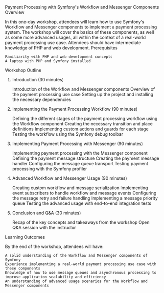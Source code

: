 Payment Processing with Symfony's Workflow and Messenger Components
Overview

In this one-day workshop, attendees will learn how to use Symfony's Workflow and Messenger components to implement a payment processing system. The workshop will cover the basics of these components, as well as some more advanced usages, all within the context of a real-world payment processing use case. Attendees should have intermediate knowledge of PHP and web development.
Prerequisites

    Familiarity with PHP and web development concepts
    A laptop with PHP and Symfony installed

Workshop Outline
1. Introduction (30 minutes)

    Introduction of the Workflow and Messenger components
    Overview of the payment processing use case
    Setting up the project and installing the necessary dependencies

2. Implementing the Payment Processing Workflow (90 minutes)

    Defining the different stages of the payment processing workflow using the Workflow component
    Creating the necessary transition and place definitions
    Implementing custom actions and guards for each stage
    Testing the workflow using the Symfony debug toolbar

3. Implementing Payment Processing with Messenger (90 minutes)

    Implementing payment processing with the Messenger component
    Defining the payment message structure
    Creating the payment message handler
    Configuring the message queue transport
    Testing payment processing with the Symfony profiler

4. Advanced Workflow and Messenger Usage (90 minutes)

    Creating custom workflow and message serialization
    Implementing event subscribers to handle workflow and message events
    Configuring the message retry and failure handling
    Implementing a message priority queue
    Testing the advanced usage with end-to-end integration tests

5. Conclusion and Q&A (30 minutes)

    Recap of the key concepts and takeaways from the workshop
    Open Q&A session with the instructor

Learning Outcomes

By the end of the workshop, attendees will have:

    A solid understanding of the Workflow and Messenger components of Symfony
    Experience implementing a real-world payment processing use case with these components
    Knowledge of how to use message queues and asynchronous processing to improve application scalability and efficiency
    An understanding of advanced usage scenarios for the Workflow and Messenger components
